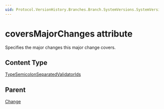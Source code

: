 ```yaml
---
uid: Protocol.VersionHistory.Branches.Branch.SystemVersions.SystemVersion.MajorVersions.MajorVersion.Changes.Change-coversMajorChanges
---
```


# coversMajorChanges attribute

Specifies the major changes this major change covers.

## Content Type

[TypeSemicolonSeparatedValidatorIds](xref:Protocol-TypeSemicolonSeparatedValidatorIds)

## Parent

[Change](xref:Protocol.VersionHistory.Branches.Branch.SystemVersions.SystemVersion.MajorVersions.MajorVersion.Changes.Change)
